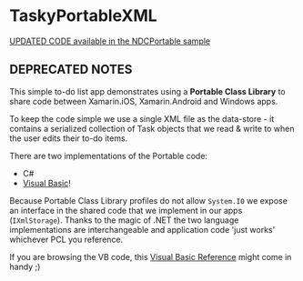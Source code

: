 TaskyPortableXML
================


[UPDATED CODE available in the NDCPortable sample](https://github.com/conceptdev/xamarin-samples/tree/master/NDCPortable)



DEPRECATED NOTES
----------------

This simple to-do list app demonstrates using a **Portable Class Library** to share code between Xamarin.iOS, Xamarin.Android and Windows apps.

To keep the code simple we use a single XML file as the data-store - it contains a serialized collection of Task objects that we read & write to when the user edits their to-do items.

There are two implementations of the Portable code:

* C#
* [Visual Basic](https://gist.github.com/conceptdev/bba20899cf8901cc36a2)!

Because Portable Class Library profiles do not allow `System.IO` we expose an interface in the shared code that we implement in our apps (`IXmlStorage`). Thanks to the magic of .NET the two language implementations are interchangeable and application code 'just works' whichever PCL you reference.

If you are browsing the VB code, this 
[Visual Basic Reference](http://msdn.microsoft.com/en-us/library/sh9ywfdk.aspx) might come in handy ;)